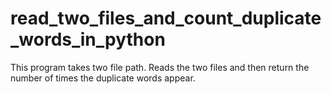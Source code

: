 # read_two_files_and_count_duplicate_words_in_python
This program takes two file path. Reads the two files and then return the number of times the duplicate words appear.
